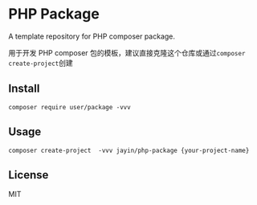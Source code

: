 # PHP Package

A template repository for PHP composer package.

用于开发 PHP composer 包的模板，建议直接克隆这个仓库或通过`composer create-project`创建

## Install

```shell
composer require user/package -vvv
```

## Usage

```shell
composer create-project  -vvv jayin/php-package {your-project-name}
```


## License

MIT
